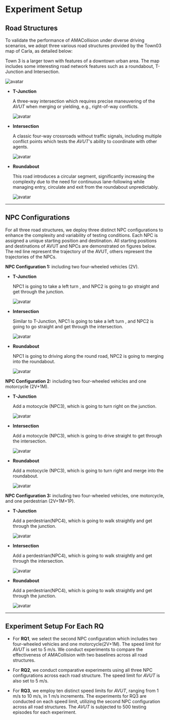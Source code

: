 



# Experiment Setup

## Road Structures
To validate the performance of AMACollision under diverse driving scenarios, we adopt three various road structures provided by the Town03 map of Carla, as detailed below:

Town 3 is a larger town with features of a downtown urban area. The map includes some interesting road network features such as a roundabout, T-Junction and Intersection. 

​	<img src="../figure/experimentSetup/town03.png" alt="avatar"   />

- **T-Junction**

  A three-way intersection which requires precise maneuvering of the *AVUT* when merging or yielding, e.g., right-of-way conflicts.

  <img src="../figure/experimentSetup/T-Junction.png" alt="avatar"   />



- **Intersection** 

  A classic four-way crossroads without traffic signals, including multiple conflict points which tests the *AVUT*'s ability to coordinate with other agents.

  <img src="../figure/experimentSetup/Intersection.png" alt="avatar"  />



- **Roundabout**

  This road introduces a circular segment, significantly increasing the complexity due to the need for continuous lane-following while managing entry, circulate and exit from the roundabout unpredictably.

  <img src="../figure/experimentSetup/Roundabout.png" alt="avatar"  />

  

------



## NPC Configurations

For all three road structures, we deploy three distinct NPC configurations to enhance the complexity and variability of testing conditions. Each NPC is assigned a unique starting position and destination. All starting positions and destinations of AVUT and NPCs are demonstrated on figures below. The red line represent the trajectory of the AVUT, others represent the trajectories of the NPCs. 

**NPC  Configuration 1:**  including two four-wheeled vehicles (2V). 

- **T-Junction**  

  NPC1 is going to take a left turn , and NPC2 is going to go straight and get through the junction.

  <img src="../figure/experimentSetup/T-Junction_2V.png" alt="avatar"  />

- **Intersection**

  Similar to T-Junction, NPC1 is going to take a left turn , and NPC2 is going to go straight and get through the intersection.

  <img src="../figure/experimentSetup/Intersection_2Vehicle.png" alt="avatar"  />

- **Roundabout**

  NPC1 is going to driving along the round road, NPC2 is going to merging into the roundabout.

  <img src="../figure/experimentSetup/Roundabout_2Vehicle.png" alt="avatar"  />

**NPC  Configuration 2:**  including two four-wheeled vehicles and one motorcycle (2V+1M). 
- **T-Junction**

  Add a motocycle (NPC3), which is going to turn right on the junction.

  <img src="../figure/experimentSetup/T-Junction_2Vehicle1Moto.png" alt="avatar"  />

- **Intersection**

  Add a motocycle (NPC3), which is going to drive straight to get through the intersection.

  <img src="../figure/experimentSetup/Intersection_2Vehicle1Moto.png" alt="avatar"  />

- **Roundabout**

  Add a motocycle (NPC3), which is going to turn right and merge into the roundabout.

  <img src="../figure/experimentSetup/Roundabout_2Vehicle1Moto.png" alt="avatar"  />

**NPC  Configuration 3:**  including two four-wheeled vehicles, one motorcycle, and one perdestrian (2V+1M+1P).  

- **T-Junction**

  Add a perdestrian(NPC4), which is going to walk straightly and get through the junction. 

  <img src="../figure/experimentSetup/T-Junction_2Vehicle1Moto1Ped.png" alt="avatar"  />

- **Intersection**

  Add a perdestrian(NPC4), which is going to walk straightly and get through the intersection. 

  <img src="../figure/experimentSetup/Intersection_2Vehicle1Moto1Ped.png" alt="avatar"  />

- **Roundabout**

  Add a perdestrian(NPC4), which is going to walk straightly and get through the junction. 

  <img src="../figure/experimentSetup/Roundabout_2Vehicle1Moto1Ped.png" alt="avatar"  />

  

------



## Experiment Setup For Each RQ

- For **RQ1**, we select the second NPC configuration which includes two four-wheeled vehicles and one motorcycle(2V+1M). The speed limit for *AVUT*  is set to 5 m/s. We conduct experiments to compare the effectiveness of AMACollision with two baselines across all road structures.  

- For **RQ2**, we conduct comparative experiments using all three NPC configurations across each road structure. The speed limit for *AVUT*  is also set to 5 m/s. 


- For **RQ3**, we employ ten distinct speed limits for *AVUT*, ranging from 1 m/s to 10 m/s, in 1 m/s increments. The experiments for RQ3 are conducted on each speed limit, utilizing the second NPC configuration across all road structures. The *AVUT* is subjected to 500 testing episodes for each experiment.
